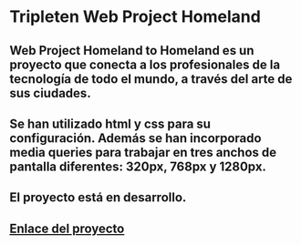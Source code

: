 # **Tripleten Web Project Homeland**

## Web Project Homeland to Homeland es un proyecto que conecta a los profesionales de la tecnología de todo el mundo, a través del arte de sus ciudades.

## Se han utilizado html y css para su configuración. Además se han incorporado media queries para trabajar en tres anchos de pantalla diferentes: 320px, 768px y 1280px.


## El proyecto está en desarrollo.

## [Enlace del proyecto](https://solgagou.github.io/web_project_homeland/)